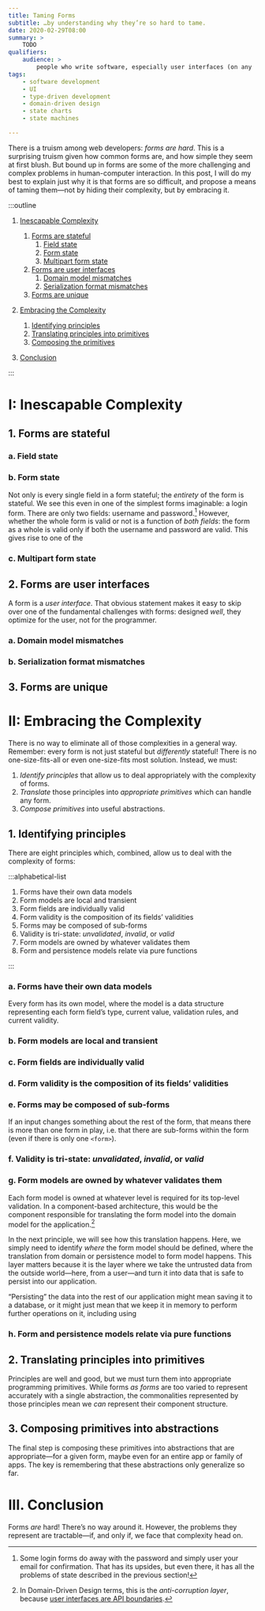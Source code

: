 ```yaml
---
title: Taming Forms
subtitle: …by understanding why they’re so hard to tame.
date: 2020-02-29T08:00
summary: >
    TODO
qualifiers:
    audience: >
        people who write software, especially user interfaces (on any  platform, in any language).
tags:
    - software development
    - UI
    - type-driven development
    - domain-driven design
    - state charts
    - state machines

---
```



<!--

References:

- [principled forms writeup](https://gist.github.com/chriskrycho/48fa641eeb55217d4063592b411b1192)
- [Slack discussion with Andrew Noyes](https://linkedin-randd.slack.com/archives/DHCGXKD3N/p1581107886022400)

-->

There is a truism among web developers: *forms are hard*. This is a surprising truism given how common forms are, and how simple they seem at first blush. But bound up in forms are some of the more challenging and complex problems in human-computer interaction. In this post, I will do my best to explain just why it is that forms are so difficult, and propose a means of taming them—not by hiding their complexity, but by embracing it.

:::outline

<!-- no toc -->

1. [Inescapable Complexity](#i-inescapable-complexity)
    1. [Forms are stateful](#1-forms-are-stateful)
        1. [Field state](#a-field-state)
        2. [Form state](#b-form-state)
        3. [Multipart form state](#c-multipart-form-state)
    2. [Forms are user interfaces](#2-forms-are-user-interfaces)
        1. [Domain model mismatches](#a-domain-model-mismatches)
        2. [Serialization format mismatches](#b-serialization-format-mismatches)
	3. [Forms are unique](#3-forms-are-unique)

2. [Embracing the Complexity](#ii-embracing-the-complexity)
    1. [Identifying principles](#1-identifying-principles)
    2. [Translating principles into primitives](#2-translating-principles-into-primitives)
    3. [Composing the primitives](#3-composing-primitives-into-abstractions)

3. [Conclusion](#iii-conclusion)

:::

# I: Inescapable Complexity

## 1. Forms are stateful

### a. Field state

### b. Form state

Not only is every single field in a form stateful; the *entirety* of the form is stateful. We see this even in one of the simplest forms imaginable: a login form. There are only two fields: username and password.[^simpler-login] However, whether the whole form is valid or not is a function of *both fields*: the form as a whole is valid only if both the username and password are valid. This gives rise to one of the 

[^simpler-login]: Some login forms do away with the password and simply user your email for confirmation. That has its upsides, but even there, it has all the problems of state described in the previous section!

### c. Multipart form state

## 2. Forms are user interfaces

A form is a *user interface*. That obvious statement makes it easy to skip over one of the fundamental challenges with forms: designed *well*, they optimize for the user, not for the programmer.

### a. Domain model mismatches

### b. Serialization format mismatches

## 3. Forms are unique

# II: Embracing the Complexity

There is no way to eliminate all of those complexities in a general way. Remember: every form is not just stateful but *differently* stateful! There is no one-size-fits-all or even one-size-fits most solution. Instead, we must:

1. *Identify principles* that allow us to deal appropriately with the complexity of forms.
2. *Translate* those principles into *appropriate primitives* which can handle any form.
3. *Compose primitives* into useful abstractions.

## 1. Identifying principles

There are eight principles which, combined, allow us to deal with the complexity of forms:

:::alphabetical-list

1. Forms have their own data models
2. Form models are local and transient
3. Form fields are individually valid
4. Form validity is the composition of its fields’ validities
5. Forms may be composed of sub-forms
6. Validity is tri-state: <i>unvalidated</i>, <i>invalid</i>, or <i>valid</i>
7. Form models are owned by whatever validates them
8. Form and persistence models relate via pure functions

:::

### a. Forms have their own data models

Every form has its own model, where the model is a data structure representing each form field’s type, current value, validation rules, and current validity.

### b. Form models are local and transient

<!-- 
Form models are local and freely mutated. Form state is inherently ephemeral unless and until it is “committed” and then persisted in some way.
-->

### c. Form fields are individually valid

### d. Form validity is the composition of its fields’ validities

<!--
The form validity is the composition of the validity of all its fields using the validations.
-->

### e. Forms may be composed of sub-forms

If an input changes something about the rest of the form, that means there is more than one form in play, i.e. that there are sub-forms within the form (even if there is only one `<form>`).

### f. Validity is tri-state: <i>unvalidated</i>, <i>invalid</i>, or <i>valid</i>

### g. Form models are owned by whatever validates them

Each form model is owned at whatever level is required for its top-level validation. In a component-based architecture, this would be the component responsible for translating the form model into the domain model for the application.[^anti-corruption]

In the next principle, we will see how this translation happens. Here, we simply need to identify *where* the form model should be defined, where the translation from domain or persistence model to form model happens. This layer matters because it is the layer where we take the untrusted data from the outside world—here, from a user—and turn it into data that is safe to persist into our application.

“Persisting” the data into the rest of our application might mean saving it to a database, or it might just mean that we keep it in memory to perform further operations on it, including using 

[^anti-corruption]: In Domain-Driven Design terms, this is the <i>anti-corruption layer</i>, because [user interfaces are API boundaries](https://v4.chriskrycho.com/2019/user-interfaces-are-api-boundaries.html).

### h. Form and persistence models relate via pure functions

<!--
4. Accordingly, the form model to be mutated is always either:
	- a new instance of a default for the form model (e.g. the empty form, or a form with preselected/prefilled options)
	- a copy of previously-persisted state, mapped to a form model (in what should be a pure function)
-->

## 2. Translating principles into primitives

Principles are well and good, but we must turn them into appropriate programming primitives. While forms *as forms* are too varied to represent accurately with a single abstraction, the commonalities represented by those principles mean we *can* represent their component structure.

## 3. Composing primitives into abstractions

The final step is composing these primitives into abstractions that are appropriate—for a given form, maybe even for an entire app or family of apps. The key is remembering that these abstractions only generalize so far.

# III. Conclusion

Forms *are* hard! There’s no way around it. However, the problems they represent are tractable—if, and only if, we face that complexity head on.
